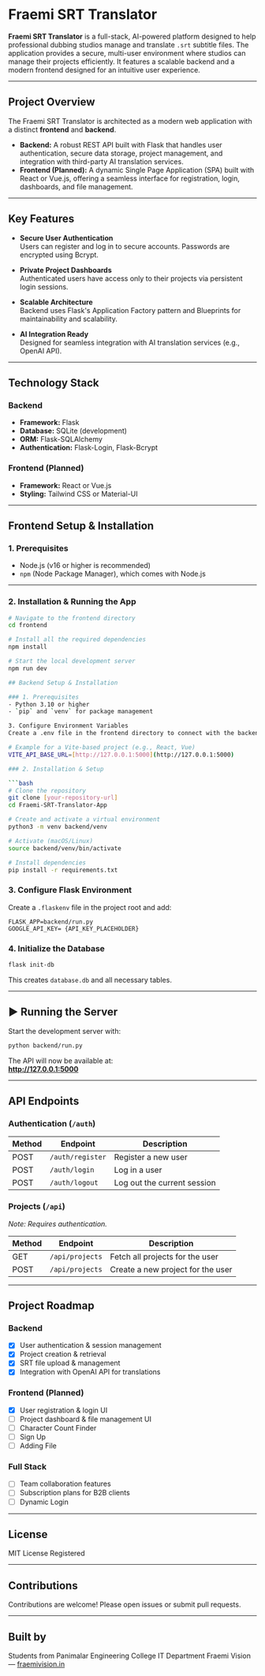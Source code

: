 # Fraemi SRT Translator

**Fraemi SRT Translator** is a full-stack, AI-powered platform designed to help professional dubbing studios manage and translate `.srt` subtitle files. The application provides a secure, multi-user environment where studios can manage their projects efficiently. It features a scalable backend and a modern frontend designed for an intuitive user experience.

---

## Project Overview

The Fraemi SRT Translator is architected as a modern web application with a distinct **frontend** and **backend**.

- **Backend:** A robust REST API built with Flask that handles user authentication, secure data storage, project management, and integration with third-party AI translation services.
- **Frontend (Planned):** A dynamic Single Page Application (SPA) built with React or Vue.js, offering a seamless interface for registration, login, dashboards, and file management.

---

## Key Features

- **Secure User Authentication**  
  Users can register and log in to secure accounts. Passwords are encrypted using Bcrypt.

- **Private Project Dashboards**  
  Authenticated users have access only to their projects via persistent login sessions.

- **Scalable Architecture**  
  Backend uses Flask's Application Factory pattern and Blueprints for maintainability and scalability.

- **AI Integration Ready**  
  Designed for seamless integration with AI translation services (e.g., OpenAI API).

---

## Technology Stack

### Backend
- **Framework:** Flask
- **Database:** SQLite (development)
- **ORM:** Flask-SQLAlchemy
- **Authentication:** Flask-Login, Flask-Bcrypt

### Frontend (Planned)
- **Framework:** React or Vue.js
- **Styling:** Tailwind CSS or Material-UI

---

## Frontend Setup & Installation

### 1. Prerequisites
- Node.js (v16 or higher is recommended)
- `npm` (Node Package Manager), which comes with Node.js

---

### 2. Installation & Running the App

```bash
# Navigate to the frontend directory
cd frontend

# Install all the required dependencies
npm install

# Start the local development server
npm run dev

## Backend Setup & Installation

### 1. Prerequisites
- Python 3.10 or higher
- `pip` and `venv` for package management

3. Configure Environment Variables
Create a .env file in the frontend directory to connect with the backend API.

# Example for a Vite-based project (e.g., React, Vue)
VITE_API_BASE_URL=[http://127.0.0.1:5000](http://127.0.0.1:5000)

### 2. Installation & Setup

```bash
# Clone the repository
git clone [your-repository-url]
cd Fraemi-SRT-Translator-App

# Create and activate a virtual environment
python3 -m venv backend/venv

# Activate (macOS/Linux)
source backend/venv/bin/activate

# Install dependencies
pip install -r requirements.txt
```

### 3. Configure Flask Environment

Create a `.flaskenv` file in the project root and add:

```
FLASK_APP=backend/run.py
GOOGLE_API_KEY= {API_KEY_PLACEHOLDER}
```

### 4. Initialize the Database

```bash
flask init-db
```

This creates `database.db` and all necessary tables.

---

## ▶ Running the Server

Start the development server with:

```bash
python backend/run.py
```

The API will now be available at:  
    **http://127.0.0.1:5000**

---

## API Endpoints

### Authentication (`/auth`)

| Method | Endpoint         | Description                  |
|--------|------------------|------------------------------|
| POST   | `/auth/register` | Register a new user          |
| POST   | `/auth/login`    | Log in a user                |
| POST   | `/auth/logout`   | Log out the current session  |

### Projects (`/api`)  
*Note: Requires authentication.*

| Method | Endpoint          | Description                             |
|--------|-------------------|-----------------------------------------|
| GET    | `/api/projects`   | Fetch all projects for the user         |
| POST   | `/api/projects`   | Create a new project for the user       |

---

## Project Roadmap

### Backend
- [x] User authentication & session management
- [x] Project creation & retrieval
- [x] SRT file upload & management
- [x] Integration with OpenAI API for translations

### Frontend (Planned)
- [x] User registration & login UI
- [ ] Project dashboard & file management UI
- [ ] Character Count Finder
- [ ] Sign Up
- [ ] Adding File

### Full Stack
- [ ] Team collaboration features
- [ ] Subscription plans for B2B clients
- [ ] Dynamic Login

---

## License

MIT License Registered

---

## Contributions

Contributions are welcome! Please open issues or submit pull requests.

---

## Built by

Students from Panimalar Engineering College IT Department 
Fraemi Vision — [fraemivision.in](https://fraemivision.in)

